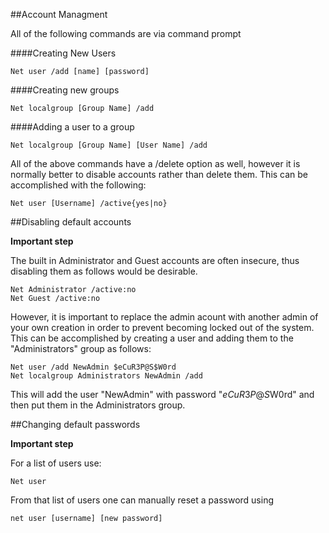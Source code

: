 ##Account Managment

All of the following commands are via command prompt

####Creating New Users

    Net user /add [name] [password]
    
####Creating new groups

    Net localgroup [Group Name] /add

####Adding a user to a group

    Net localgroup [Group Name] [User Name] /add
    
All of the above commands have a /delete option as well, however it is normally better to disable accounts rather than delete them. This can be accomplished with the following:

    Net user [Username] /active{yes|no}

##Disabling default accounts

**Important step**
    
The built in Administrator and Guest accounts are often insecure, thus disabling them as follows would be desirable.

    Net Administrator /active:no
    Net Guest /active:no

However, it is important to replace the admin acount with another admin of your own creation in order to prevent becoming locked out of the system. This can be accomplished by creating a user and adding them to the "Administrators" group as follows:

    Net user /add NewAdmin $eCuR3P@S$W0rd
    Net localgroup Administrators NewAdmin /add
    
This will add the user "NewAdmin" with password "$eCuR3P@S$W0rd" and then put them in the Administrators group.

##Changing default passwords

**Important step**

For a list of users use:

    Net user

From that list of users one can manually reset a password using

    net user [username] [new password]


